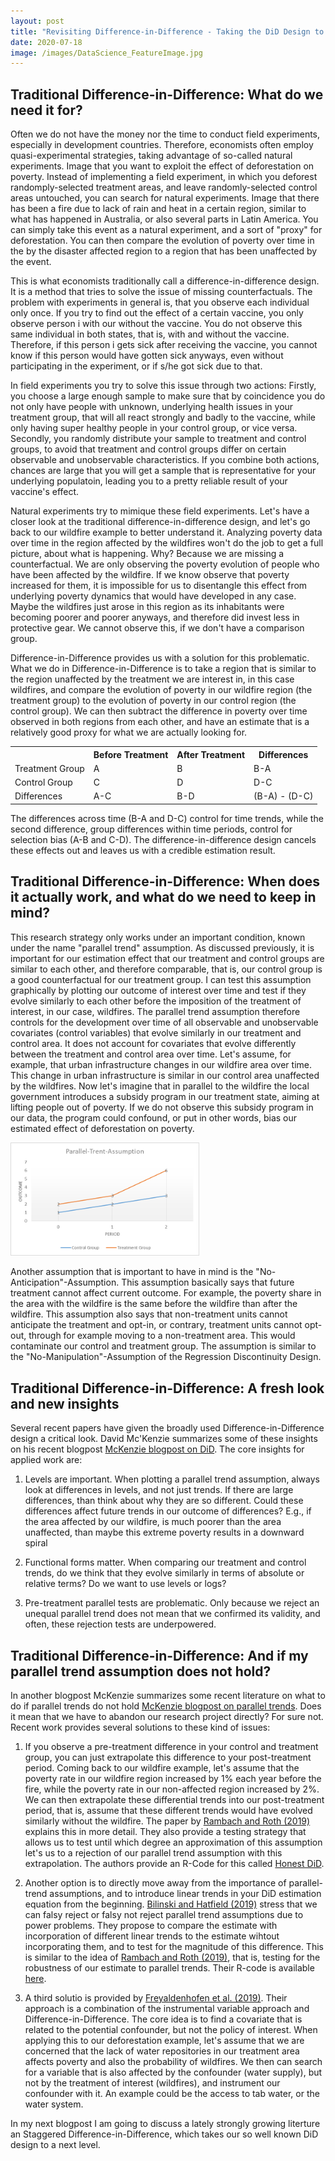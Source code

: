 ```yaml
---
layout: post
title: "Revisiting Difference-in-Difference - Taking the DiD Design to a next level ?"
date: 2020-07-18
image: /images/DataScience_FeatureImage.jpg
---
```


## Traditional Difference-in-Difference: What do we need it for? 

Often we do not have the money nor the time to conduct field experiments, especially in development countries. Therefore, economists often employ quasi-experimental strategies, taking advantage of so-called natural experiments. Image that you want to exploit the effect of deforestation on poverty. Instead of implementing a field experiment, in which you deforest randomply-selected treatment areas, and leave randomly-selected control areas untouched, you can search for natural experiments. Image that there has been a fire due to lack of rain and heat in a certain region, similar to what has happened in Australia, or also several parts in Latin America. You can simply take this event as a natural experiment, and a sort of "proxy" for deforestation. You can then compare the evolution of poverty over time in the by the disaster affected region to a region that has been unaffected by the event. 

This is what economists traditionally call a difference-in-difference design. It is a method that tries to solve the issue of missing counterfactuals. The problem with experiments in general is, that you observe each individual only once. If you try to find out the effect of a certain vaccine, you only observe person i with our without the vaccine. You do not observe this same individual in both states, that is, with and without the vaccine. Therefore, if this person i gets sick after receiving the vaccine, you cannot know if this person would have gotten sick anyways, even without participating in the experiment, or if s/he got sick due to that. 

In field experiments you try to solve this issue through two actions: Firstly, you choose a large enough sample to make sure that by coincidence you do not only have people with unknown, underlying health issues in your treatment group, that will all react strongly and badly to the vaccine, while only having super healthy people in your control group, or vice versa. Secondly, you randomly distribute your sample to treatment and control groups, to avoid that treatment and control groups differ on certain observable and unobservable characteristics. If you combine both actions, chances are large that you will get a sample that is representative for your underlying populatoin, leading you to a pretty reliable result of your vaccine's effect. 

Natural experiments try to mimique these field experiments. Let's have a closer look at the traditional difference-in-difference design, and let's go back to our wildfire example to better understand it. Analyzing poverty data over time in the region affected by the wildfires won't do the job to get a full picture, about what is happening. Why? Because we are missing a counterfactual. We are only observing the poverty evolution of people who have been affected by the wildfire. If we know observe that poverty increased for them, it is impossible for us to disentangle this effect from underlying poverty dynamics that would have developed in any case. Maybe the wildfires just arose in this region as its inhabitants were becoming poorer and poorer anyways, and therefore did invest less in protective gear. We cannot observe this, if we don't have a comparison group. 

Difference-in-Difference provides us with a solution for this problematic. What we do in Difference-in-Difference is to take a region that is similar to the region unaffected by the treatment we are interest in, in this case wildfires, and compare the evolution of poverty in our wildfire region (the treatment group) to the evolution of poverty in our control region (the control group). We can then subtract the difference in poverty over time observed in both regions from each other, and have an estimate that is a relatively good proxy for what we are actually looking for. 

<table align="center">
  <tr><th align="center"></th><th align="center">Before Treatment</th><th align="center">After Treatment</th><th align="center">Differences</th></tr>
  <tr><td>Treatment Group</td><td>A</td><td>B</td><td>B-A</td></tr>
  <tr><td>Control Group</td><td>C</td><td>D</td><td>D-C</td></tr>
  <tr><td>Differences</td><td>A-C</td><td>B-D</td><td>(B-A) - (D-C)</td></tr>
</table>

The differences across time (B-A and D-C) control for time trends, while the second difference, group differences within time periods, control for selection bias (A-B and C-D). The difference-in-difference design cancels these effects out and leaves us with a credible estimation result. 

## Traditional Difference-in-Difference: When does it actually work, and what do we need to keep in mind? 

This research strategy only works under an important condition, known under the name "parallel trend" assumption. As discussed previously, it is important for our estimation effect that our treatment and control groups are similar to each other, and therefore comparable, that is, our control group is a good counterfactual for our treatment group. I can test this assumption graphically by plotting our outcome of interest over time and test if they evolve similarly to each other before the imposition of the treatment of interest, in our case, wildfires. The parallel trend assumption therefore controls for the development over time of all observable and unobservable covariates (control variables) that evolve similarly in our treatment and control area. It does not account for covariates that evolve differently between the treatment and control area over time. Let's assume, for example, that urban infrastructure changes in our wildfire area over time. This change in urban infrastructure is similar in our control area unaffected by the wildfires. Now let's imagine that in parallel to the wildfire the local government introduces a subsidy program in our treatment state, aiming at lifting people out of poverty. If we do not observe this subsidy program in our data, the program could confound, or put in other words, bias our estimated effect of deforestation on poverty. 

<img src="/images/Parallel Trend Assumption.png" alt="Parallel Trend Assumption" style="max-width:60%;"/>

Another assumption that is important to have in mind is the "No-Anticipation"-Assumption. This assumption basically says that future treatment cannot affect current outcome. For example, the poverty share in the area with the wildfire is the same before the wildfire than after the wildfire. This assumption also says that non-treatment units cannot anticipate the treatment and opt-in, or contrary, treatment units cannot opt-out, through for example moving to a non-treatment area. This would contaminate our control and treatment group. The assumption is similar to the "No-Manipulation"-Assumption of the Regression Discontinuity Design. 

## Traditional Difference-in-Difference: A fresh look and new insights

Several recent papers have given the broadly used Difference-in-Difference design a critical look. David Mc'Kenzie summarizes some of these insights on his recent blogpost [McKenzie blogpost on DiD](https://blogs.worldbank.org/impactevaluations/revisiting-difference-differences-parallel-trends-assumption-part-i-pre-trend). The core insights for applied work are: 

1. Levels are important. When plotting a parallel trend assumption, always look at differences in levels, and not just trends. If there are large differences, than think about why they are so different. Could these differences affect future trends in our outcome of differences? E.g., if the area affected by our wildfire, is much poorer than the area unaffected, than maybe this extreme poverty results in a downward spiral 

2. Functional forms matter. When comparing our treatment and control trends, do we think that they evolve similarly in terms of absolute or relative terms? Do we want to use levels or logs? 

3. Pre-treatment parallel tests are problematic. Only because we reject an unequal parallel trend does not mean that we confirmed its validity, and often, these rejection tests are underpowered. 



## Traditional Difference-in-Difference: And if my parallel trend assumption does not hold? 

In another blogpost McKenzie summarizes some recent literature on what to do if parallel trends do not hold [McKenzie blogpost on parallel trends](https://blogs.worldbank.org/impactevaluations/revisiting-difference-differences-parallel-trends-assumption-part-ii-what-happens). Does it mean that we have to abandon our research project directly? For sure not. Recent work provides several solutions to these kind of issues: 

1. If you observe a pre-treatment difference in your control and treatment group, you can just extrapolate this difference to your post-treatment period. Coming back to our wildfire example, let's assume that the poverty rate in our wildfire region increased by 1% each year before the fire, while the poverty rate in our non-affected region increased by 2%. We can then extrapolate these differential trends into our post-treatment period, that is, assume that these different trends would have evolved similarly without the wildfire. The paper by [Rambach and Roth (2019)](https://scholar.harvard.edu/jroth/publications/Roth_JMP_Honest_Parallel_Trends) explains this in more detail. They also provide a testing strategy that allows us to test until which degree an approximation of this assumption let's us to a rejection of our parallel trend assumption with this extrapolation. The authors provide an R-Code for this called [Honest DiD](https://github.com/asheshrambachan/HonestDiD). 

2. Another option is to directly move away from the importance of parallel-trend assumptions, and to introduce linear trends in your DiD estimation equation from the beginning. [Bilinski and Hatfield (2019)](https://arxiv.org/pdf/1805.03273.pdf) stress that we can falsy reject or falsy not reject parallel trend assumptions due to power problems. They propose to compare the estimate with incorporation of different linear trends to the estimate wihtout incorporating them, and to test for the magnitude of this difference. This is similar to the idea of [Rambach and Roth (2019)](https://scholar.harvard.edu/jroth/publications/Roth_JMP_Honest_Parallel_Trends), that is, testing for the robustness of our estimate to parallel trends. Their R-code is available [here](https://github.com/abilinski/Non-Inf-DID/blob/master/README.md). 

3. A third solutio is provided by [Freyaldenhofen et al. (2019)](https://www.brown.edu/Research/Shapiro/pdfs/pretrends.pdf). Their approach is a combination of the instrumental variable approach and Difference-in-Difference. The core idea is to find a covariate that is related to the potential confounder, but not the policy of interest. When applying this to our deforestation example, let's assume that we are concerned that the lack of water repositories in our treatment area affects poverty and also the probability of wildfires. We then can search for a variable that is also affected by the confounder (water supply), but not by the treatment of interest (wildfires), and instrument our confounder with it. An example could be the access to tab water, or the water system. 

In my next blogpost I am going to discuss a lately strongly growing literture an Staggered Difference-in-Difference, which takes our so well known DiD design to a next level. 





